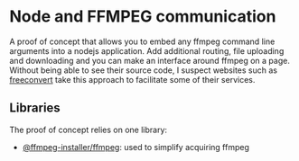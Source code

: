 
# Node and FFMPEG communication

A proof of concept that allows you to embed any ffmpeg command line arguments into a nodejs application. Add additional routing, file uploading and downloading and you can make an interface around ffmpeg on a page. Without being able to see their source code, I suspect websites such as [freeconvert](https://www.freeconvert.com/mp4-to-mp3) take this approach to facilitate some of their services.

## Libraries

The proof of concept relies on one library:

- [@ffmpeg-installer/ffmpeg](https://www.npmjs.com/package/@ffmpeg-installer/ffmpeg): used to simplify acquiring ffmpeg
